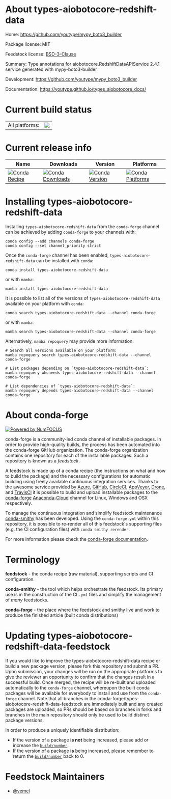 About types-aiobotocore-redshift-data
=====================================

Home: https://github.com/youtype/mypy_boto3_builder

Package license: MIT

Feedstock license: [BSD-3-Clause](https://github.com/conda-forge/types-aiobotocore-redshift-data-feedstock/blob/main/LICENSE.txt)

Summary: Type annotations for aiobotocore.RedshiftDataAPIService 2.4.1 service generated with mypy-boto3-builder

Development: https://github.com/youtype/mypy_boto3_builder

Documentation: https://youtype.github.io/types_aiobotocore_docs/

Current build status
====================


<table><tr><td>All platforms:</td>
    <td>
      <a href="https://dev.azure.com/conda-forge/feedstock-builds/_build/latest?definitionId=16782&branchName=main">
        <img src="https://dev.azure.com/conda-forge/feedstock-builds/_apis/build/status/types-aiobotocore-redshift-data-feedstock?branchName=main">
      </a>
    </td>
  </tr>
</table>

Current release info
====================

| Name | Downloads | Version | Platforms |
| --- | --- | --- | --- |
| [![Conda Recipe](https://img.shields.io/badge/recipe-types--aiobotocore--redshift--data-green.svg)](https://anaconda.org/conda-forge/types-aiobotocore-redshift-data) | [![Conda Downloads](https://img.shields.io/conda/dn/conda-forge/types-aiobotocore-redshift-data.svg)](https://anaconda.org/conda-forge/types-aiobotocore-redshift-data) | [![Conda Version](https://img.shields.io/conda/vn/conda-forge/types-aiobotocore-redshift-data.svg)](https://anaconda.org/conda-forge/types-aiobotocore-redshift-data) | [![Conda Platforms](https://img.shields.io/conda/pn/conda-forge/types-aiobotocore-redshift-data.svg)](https://anaconda.org/conda-forge/types-aiobotocore-redshift-data) |

Installing types-aiobotocore-redshift-data
==========================================

Installing `types-aiobotocore-redshift-data` from the `conda-forge` channel can be achieved by adding `conda-forge` to your channels with:

```
conda config --add channels conda-forge
conda config --set channel_priority strict
```

Once the `conda-forge` channel has been enabled, `types-aiobotocore-redshift-data` can be installed with `conda`:

```
conda install types-aiobotocore-redshift-data
```

or with `mamba`:

```
mamba install types-aiobotocore-redshift-data
```

It is possible to list all of the versions of `types-aiobotocore-redshift-data` available on your platform with `conda`:

```
conda search types-aiobotocore-redshift-data --channel conda-forge
```

or with `mamba`:

```
mamba search types-aiobotocore-redshift-data --channel conda-forge
```

Alternatively, `mamba repoquery` may provide more information:

```
# Search all versions available on your platform:
mamba repoquery search types-aiobotocore-redshift-data --channel conda-forge

# List packages depending on `types-aiobotocore-redshift-data`:
mamba repoquery whoneeds types-aiobotocore-redshift-data --channel conda-forge

# List dependencies of `types-aiobotocore-redshift-data`:
mamba repoquery depends types-aiobotocore-redshift-data --channel conda-forge
```


About conda-forge
=================

[![Powered by
NumFOCUS](https://img.shields.io/badge/powered%20by-NumFOCUS-orange.svg?style=flat&colorA=E1523D&colorB=007D8A)](https://numfocus.org)

conda-forge is a community-led conda channel of installable packages.
In order to provide high-quality builds, the process has been automated into the
conda-forge GitHub organization. The conda-forge organization contains one repository
for each of the installable packages. Such a repository is known as a *feedstock*.

A feedstock is made up of a conda recipe (the instructions on what and how to build
the package) and the necessary configurations for automatic building using freely
available continuous integration services. Thanks to the awesome service provided by
[Azure](https://azure.microsoft.com/en-us/services/devops/), [GitHub](https://github.com/),
[CircleCI](https://circleci.com/), [AppVeyor](https://www.appveyor.com/),
[Drone](https://cloud.drone.io/welcome), and [TravisCI](https://travis-ci.com/)
it is possible to build and upload installable packages to the
[conda-forge](https://anaconda.org/conda-forge) [Anaconda-Cloud](https://anaconda.org/)
channel for Linux, Windows and OSX respectively.

To manage the continuous integration and simplify feedstock maintenance
[conda-smithy](https://github.com/conda-forge/conda-smithy) has been developed.
Using the ``conda-forge.yml`` within this repository, it is possible to re-render all of
this feedstock's supporting files (e.g. the CI configuration files) with ``conda smithy rerender``.

For more information please check the [conda-forge documentation](https://conda-forge.org/docs/).

Terminology
===========

**feedstock** - the conda recipe (raw material), supporting scripts and CI configuration.

**conda-smithy** - the tool which helps orchestrate the feedstock.
                   Its primary use is in the construction of the CI ``.yml`` files
                   and simplify the management of *many* feedstocks.

**conda-forge** - the place where the feedstock and smithy live and work to
                  produce the finished article (built conda distributions)


Updating types-aiobotocore-redshift-data-feedstock
==================================================

If you would like to improve the types-aiobotocore-redshift-data recipe or build a new
package version, please fork this repository and submit a PR. Upon submission,
your changes will be run on the appropriate platforms to give the reviewer an
opportunity to confirm that the changes result in a successful build. Once
merged, the recipe will be re-built and uploaded automatically to the
`conda-forge` channel, whereupon the built conda packages will be available for
everybody to install and use from the `conda-forge` channel.
Note that all branches in the conda-forge/types-aiobotocore-redshift-data-feedstock are
immediately built and any created packages are uploaded, so PRs should be based
on branches in forks and branches in the main repository should only be used to
build distinct package versions.

In order to produce a uniquely identifiable distribution:
 * If the version of a package **is not** being increased, please add or increase
   the [``build/number``](https://docs.conda.io/projects/conda-build/en/latest/resources/define-metadata.html#build-number-and-string).
 * If the version of a package **is** being increased, please remember to return
   the [``build/number``](https://docs.conda.io/projects/conda-build/en/latest/resources/define-metadata.html#build-number-and-string)
   back to 0.

Feedstock Maintainers
=====================

* [@vemel](https://github.com/vemel/)

